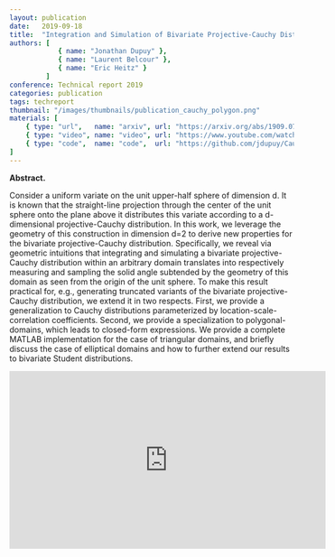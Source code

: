 ```yaml
---
layout: publication
date:   2019-09-18
title:  "Integration and Simulation of Bivariate Projective-Cauchy Distributions within Arbitrary Polygonal Domains"
authors: [
            { name: "Jonathan Dupuy" },
            { name: "Laurent Belcour" },
			{ name: "Eric Heitz" }
         ]
conference: Technical report 2019
categories: publication
tags: techreport
thumbnail: "/images/thumbnails/publication_cauchy_polygon.png"
materials: [
    { type: "url",   name: "arxiv", url: "https://arxiv.org/abs/1909.07605" },
    { type: "video", name: "video", url: "https://www.youtube.com/watch?v=tTip4UnAZfA" },
    { type: "code",  name: "code",  url: "https://github.com/jdupuy/CauchyPolygons" },
]
---
```


<p>
<strong>Abstract.</strong>

Consider a uniform variate on the unit upper-half sphere of dimension d. It is known that the straight-line projection through the center of the unit sphere onto the plane above it distributes this variate according to a d-dimensional projective-Cauchy distribution. In this work, we leverage the geometry of this construction in dimension d=2 to derive new properties for the bivariate projective-Cauchy distribution. Specifically, we reveal via geometric intuitions that integrating and simulating a bivariate projective-Cauchy distribution within an arbitrary domain translates into respectively measuring and sampling the solid angle subtended by the geometry of this domain as seen from the origin of the unit sphere. To make this result practical for, e.g., generating truncated variants of the bivariate projective-Cauchy distribution, we extend it in two respects. First, we provide a generalization to Cauchy distributions parameterized by location-scale-correlation coefficients. Second, we provide a specialization to polygonal-domains, which leads to closed-form expressions. We provide a complete MATLAB implementation for the case of triangular domains, and briefly discuss the case of elliptical domains and how to further extend our results to bivariate Student distributions.

</p>

<center>
<iframe width="560" height="315" src="https://www.youtube.com/embed/tTip4UnAZfA" frameborder="0" allow="accelerometer; autoplay; encrypted-media; gyroscope; picture-in-picture" allowfullscreen></iframe>
</center>
